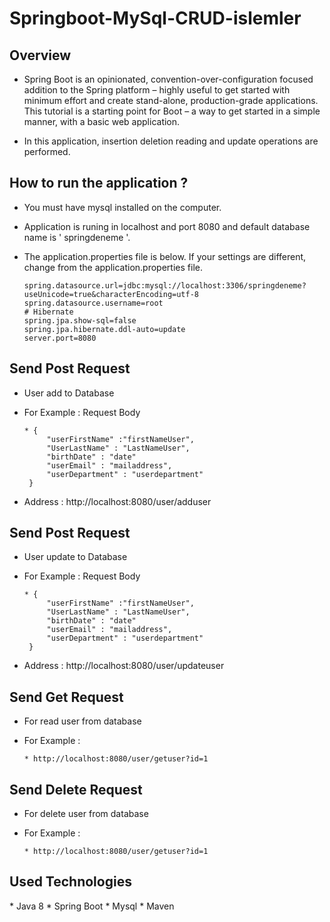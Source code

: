 # Springboot-MySql-CRUD-islemler

<h2>Overview</h2>

 * Spring Boot is an opinionated, convention-over-configuration focused addition to the Spring platform – highly useful to get started with minimum effort and create stand-alone, production-grade applications. This tutorial is a starting point for Boot – a way to get started in a simple manner, with a basic web application.
 
 * In this application, insertion deletion reading and update operations are performed.
 
 <h2>How to run the application ?</h2>
 
 * You must have mysql installed on the computer.
 * Application is runing in localhost and port 8080 and default database name is ' springdeneme '.
 * The application.properties file is below. If your settings are different, change from the application.properties file.
 
       spring.datasource.url=jdbc:mysql://localhost:3306/springdeneme?useUnicode=true&characterEncoding=utf-8
       spring.datasource.username=root
       # Hibernate
       spring.jpa.show-sql=false
       spring.jpa.hibernate.ddl-auto=update
       server.port=8080
       
<h2>Send Post Request</h2>

* User add to Database

* For Example : Request Body

      * {
           "userFirstName" :"firstNameUser",
           "UserLastName" : "LastNameUser",
           "birthDate" : "date"
           "userEmail" : "mailaddress",
           "userDepartment" : "userdepartment"
       }
       
 * Address : http://localhost:8080/user/adduser
 
 <h2>Send Post Request</h2>

* User update to Database

* For Example : Request Body

      * {
           "userFirstName" :"firstNameUser",
           "UserLastName" : "LastNameUser",
           "birthDate" : "date"
           "userEmail" : "mailaddress",
           "userDepartment" : "userdepartment"
       }
       
 * Address : http://localhost:8080/user/updateuser
 
 <h2>Send Get Request</h2>

* For read user from database

* For Example :

      * http://localhost:8080/user/getuser?id=1
 
 <h2>Send Delete Request</h2>

* For delete user from database

* For Example : 

      * http://localhost:8080/user/getuser?id=1
  
<h2>Used Technologies</h2>
 * Java 8
 * Spring Boot
 * Mysql
 * Maven
 
